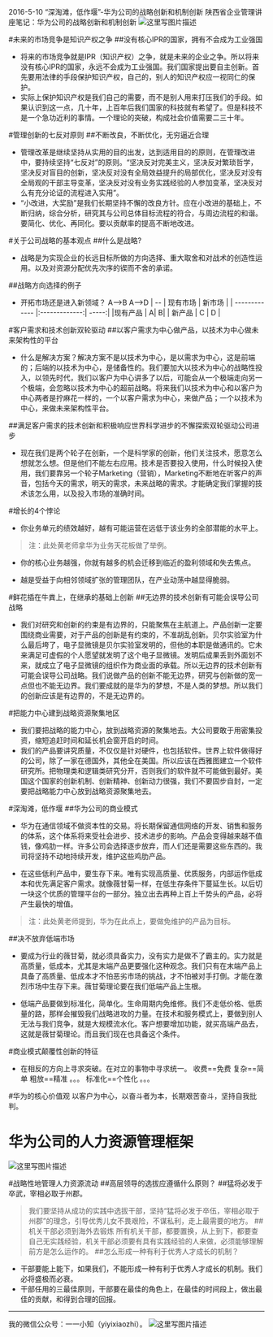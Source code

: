 2016-5-10 “深淘滩，低作堰”-华为公司的战略创新和机制创新
陕西省企业管理讲座笔记：华为公司的战略创新和机制创新
![这里写图片描述](http://upload-images.jianshu.io/upload_images/1124873-8620dd2148dcf5df?imageMogr2/auto-orient/strip%7CimageView2/2/w/1240)
 
#未来的市场竞争是知识产权之争
##没有核心IPR的国家，拥有不会成为工业强国
- 将来的市场竞争就是IPR（知识产权）之争，就是未来的企业之争。所以将来没有核心IPR的国家，永远不会成为工业强国。我们国家提出要自主创新。首先要用法律的手段保护知识产权，自己的，别人的知识产权应一视同仁的保护。
- 实际上保护知识产权是我们自己的需要，而不是别人用来打压我们的手段。如果认识到这一点，几十年，上百年后我们国家的科技就有希望了。但是科技不是一个急功近利的事情。一个理论的突破，构成社会价值需要二三十年。
 
#管理创新的七反对原则
##不断改良，不断优化，无穷逼近合理
- 管理改革是继续坚持从实用的目的出发，达到适用目的的原则，在管理改进中，要持续坚持“七反对”的原则。“坚决反对完美主义，坚决反对繁琐哲学，坚决反对盲目的创新，坚决反对没有全局效益提升的局部优化，坚决反对没有全局观的干部主导变革，坚决反对没有业务实践经验的人参加变革，坚决反对么有充分论证的流程进入实用”。
- “小改进，大奖励”是我们长期坚持不懈的改良方针。应在小改进的基础上，不断归纳，综合分析，研究其与公司总体目标流程的符合，与周边流程的和谐。要简化、优化、再同化。要以贡献率的提高不断地改进。
 
#关于公司战略的基本观点
##什么是战略?
- 战略是为实现企业的长远目标所做的方向选择、重大取舍和对战术的创造性运用。以及对资源分配优先次序的锲而不舍的承诺。
 
##战略方向选择的例子
- 开拓市场还是进入新领域？
A-->B
A-->D
|  --  | 现有市场          | 新市场  |
| ------------- |:-------------:| -----:|
|现有产品   | A| B|
| 新产品    | C    |  D |
 
#客户需求和技术创新双轮驱动
##以客户需求为中心做产品，以技术为中心做未来架构性的平台
- 什么是解决方案？解决方案不是以技术为中心，是以需求为中心，这是前端的；后端的以技术为中心，是储备性的。我们要加大以技术为中心的战略性投入，以领先时代，我们以客户为中心讲多了以后，可能会从一个极端走向另一个极端，会忽略以技术为中心的超前战略。将来我们以技术为中心和以客户为中心两者是拧麻花一样的，一个以客户需求为中心，来做产品；一个以技术为中心，来做未来架构性平台。
 
##满足客户需求的技术创新和积极响应世界科学进步的不懈探索双轮驱动公司进步
- 现在我们是两个轮子在创新，一个是科学家的创新，他们关注技术，愿意怎么想就怎么想。但是他们不能左右应用。技术是否要投入使用，什么时候投入使用，我们要靠另一个轮子Marketing（营销），Marketing不断地在听客户的声音，包括今天的需求，明天的需求，未来战略的需求。才能确定我们掌握的技术该怎么用，以及投入市场的准确时间。
 
#增长的4个悖论
- 你业务单元的绩效越好，越有可能运营在远低于该业务的全部潜能的水平上。
>注：此处黄老师拿华为业务天花板做了举例。
 
- 你的核心业务越强，你就有越多的机会迁移到临近的盈利领域和失去焦点。
 
- 越是受益于向相邻领域扩张的管理团队，在产业动荡中越显得脆弱。
 
#鲜花插在牛粪上，在继承的基础上创新
##无边界的技术创新有可能会误导公司战略
- 我们对研究和创新的约束是有边界的，只能聚焦在主航道上。产品创新一定要围绕商业需要，对于产品的创新是有约束的，不准胡乱创新。贝尔实验室为什么最后垮了，电子显微镜是贝尔实验室发明的，但他的本职是做通讯的。它未来满足可虚假的个人愿望就发明了这个电子显微镜。发明后成果丢到外面划不来，就成立了电子显微镜的组织作为商业面的承载。所以无边界的技术创新有可能会误导公司战略。我们说做产品的创新不能无边界，研究与创新做的宽一点但也不能无边界。我们要成就的是华为的梦想，不是人类的梦想。所以我们的创新应该是有边界的，不是无边界的。
 
#把能力中心建到战略资源聚集地区
- 我们要把战略的能力中心，放到战略资源的聚集地去。大公司要敢于用密集投资，缩短追赶时间和延长机会窗开启的时间。
- 我们的产品要讲究质量，不仅仅是针对硬件，也包括软件。世界上软件做得好的公司，除了一家在德国外，其他全在美国。所以应该在西雅图建立一个软件研究所。把物理类和逻辑类研究分开，否则我们的软件就不可能做到最好。美国这个国家的创新机制、创新精神、创新动力很强，我们不要固步自封，一定要把战略能力中心放到战略资源聚集地去。
 
#深淘滩，低作堰
##华为公司的商业模式
- 华为在通信领域不做资本性的交易。将长期保留通信网络的开发、销售和服务的体系，这个体系将来受社会进步、技术进步的影响。产品会变得越来越不值钱，像鸡肋一样。许多公司会选择逐步放弃，而人们还是需要这些东西的。我司将坚持不动地持续开发，维护这些鸡肋产品。
 
- 在这些低利产品中，要生存下来。唯有实现高质量、优质服务，内部运作低成本和优先满足客户需求。就像薇甘菊一样，在低生存条件下蔓延生长。以后切一块这个优质的管理平台的一部分。独立出去再种上百上千势头的产品，必将产生最快的增值。
>注：此处黄老师提到，华为在此点上，要做免维护的产品为目标。
 
##决不放弃低端市场
- 要成为行业的薇甘菊，就必须具备实力，没有实力是做不了霸主的。实力就是高质量，低成本，尤其是末端产品更要强化这种观念。我们只有在末端产品上具备了高质量、低成本才不怕恶劣市场的挑战，才不怕被对手打倒。才能在激烈市场中生存下来。薇甘菊理论要在我们低端产品上生根。
 
- 低端产品要做到标准化，简单化。生命周期内免维修。我们不走低价格、低质量的路，那样会摧毁我们战略进攻的力量。在技术和服务模式上，要做到别人无法与我们竞争，就是大规模流水化。客户想要增加功能，就买高端产品去，这就是薇甘菊理论。而且我们现在也具备这个条件。
 
#商业模式颠覆性创新的特征
- 在相反的方向上寻求突破。在对立的事物中寻求统一。
收费==免费
复杂==简单
粗放==精准
。。。
标准化==个性化
。。。
 
#华为的核心价值观
以客户为中心，以奋斗者为本，长期艰苦奋斗，坚持自我批判。
 
# 华为公司的人力资源管理框架
![这里写图片描述](http://upload-images.jianshu.io/upload_images/1124873-e0afa5c490c2eb97?imageMogr2/auto-orient/strip%7CimageView2/2/w/1240)
 
#战略性地管理人力资源流动
##高层领导的选拔应遵循什么原则？
##猛将必发于卒武，宰相必取于州郡。
>我们要坚持从成功的实践中选拔干部，坚持“猛将必发于卒伍，宰相必取于州郡”的理念，引导优秀儿女不畏艰险，不谋私利，走上最需要的地方。
##机关干部必须到海外去锻炼
>所有机关干部，都要置换，从上到下，都要查自己无实践经验，机关干部必须要有具有实践经验的人来做，必须能够理解前方是怎么运作的。
##怎么形成一种有利于优秀人才成长的机制？
- 干部要能上能下，如果我们，不能形成一种有利于优秀人才成长的机制。我们必将盛极而必衰。
- 干部任用的三最佳原则，干部要在最佳的角色上，在最佳的时间段上，做出最佳的贡献，和得到合理的回报。
 
---
我的微信公众号：一一小知（yiyixiaozhi）。
![这里写图片描述](http://upload-images.jianshu.io/upload_images/1124873-1856a2f2d1ebb16c?imageMogr2/auto-orient/strip%7CimageView2/2/w/1240)
